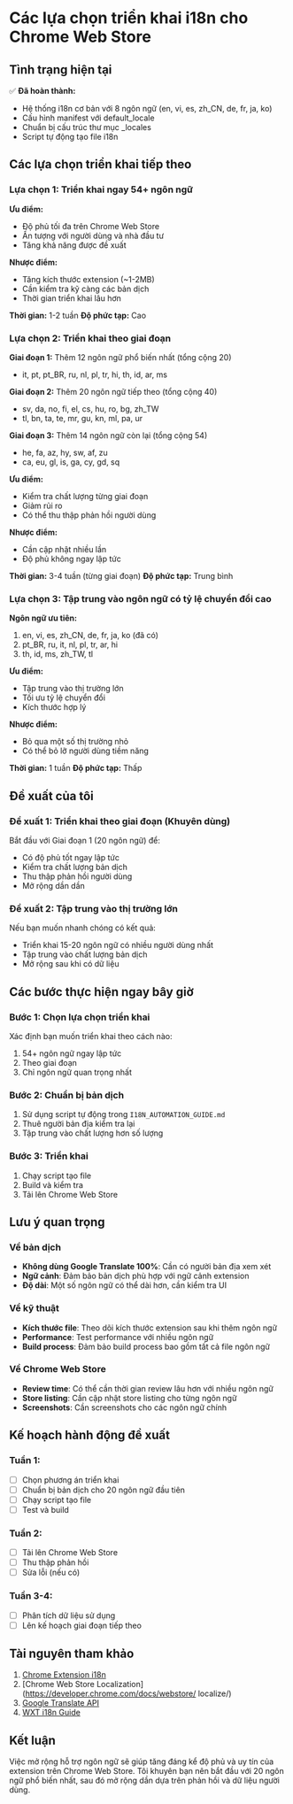 # Các lựa chọn triển khai i18n cho Chrome Web Store

## Tình trạng hiện tại

✅ **Đã hoàn thành:**

- Hệ thống i18n cơ bản với 8 ngôn ngữ (en, vi, es, zh_CN, de, fr, ja, ko)
- Cấu hình manifest với default_locale
- Chuẩn bị cấu trúc thư mục \_locales
- Script tự động tạo file i18n

## Các lựa chọn triển khai tiếp theo

### Lựa chọn 1: Triển khai ngay 54+ ngôn ngữ

**Ưu điểm:**

- Độ phủ tối đa trên Chrome Web Store
- Ấn tượng với người dùng và nhà đầu tư
- Tăng khả năng được đề xuất

**Nhược điểm:**

- Tăng kích thước extension (~1-2MB)
- Cần kiểm tra kỹ càng các bản dịch
- Thời gian triển khai lâu hơn

**Thời gian:** 1-2 tuần
**Độ phức tạp:** Cao

### Lựa chọn 2: Triển khai theo giai đoạn

**Giai đoạn 1:** Thêm 12 ngôn ngữ phổ biến nhất (tổng cộng 20)

- it, pt, pt_BR, ru, nl, pl, tr, hi, th, id, ar, ms

**Giai đoạn 2:** Thêm 20 ngôn ngữ tiếp theo (tổng cộng 40)

- sv, da, no, fi, el, cs, hu, ro, bg, zh_TW
- tl, bn, ta, te, mr, gu, kn, ml, pa, ur

**Giai đoạn 3:** Thêm 14 ngôn ngữ còn lại (tổng cộng 54)

- he, fa, az, hy, sw, af, zu
- ca, eu, gl, is, ga, cy, gd, sq

**Ưu điểm:**

- Kiểm tra chất lượng từng giai đoạn
- Giảm rủi ro
- Có thể thu thập phản hồi người dùng

**Nhược điểm:**

- Cần cập nhật nhiều lần
- Độ phủ không ngay lập tức

**Thời gian:** 3-4 tuần (từng giai đoạn)
**Độ phức tạp:** Trung bình

### Lựa chọn 3: Tập trung vào ngôn ngữ có tỷ lệ chuyển đổi cao

**Ngôn ngữ ưu tiên:**

1. en, vi, es, zh_CN, de, fr, ja, ko (đã có)
2. pt_BR, ru, it, nl, pl, tr, ar, hi
3. th, id, ms, zh_TW, tl

**Ưu điểm:**

- Tập trung vào thị trường lớn
- Tối ưu tỷ lệ chuyển đổi
- Kích thước hợp lý

**Nhược điểm:**

- Bỏ qua một số thị trường nhỏ
- Có thể bỏ lỡ người dùng tiềm năng

**Thời gian:** 1 tuần
**Độ phức tạp:** Thấp

## Đề xuất của tôi

### Đề xuất 1: Triển khai theo giai đoạn (Khuyên dùng)

Bắt đầu với Giai đoạn 1 (20 ngôn ngữ) để:

- Có độ phủ tốt ngay lập tức
- Kiểm tra chất lượng bản dịch
- Thu thập phản hồi người dùng
- Mở rộng dần dần

### Đề xuất 2: Tập trung vào thị trường lớn

Nếu bạn muốn nhanh chóng có kết quả:

- Triển khai 15-20 ngôn ngữ có nhiều người dùng nhất
- Tập trung vào chất lượng bản dịch
- Mở rộng sau khi có dữ liệu

## Các bước thực hiện ngay bây giờ

### Bước 1: Chọn lựa chọn triển khai

Xác định bạn muốn triển khai theo cách nào:

1. 54+ ngôn ngữ ngay lập tức
2. Theo giai đoạn
3. Chỉ ngôn ngữ quan trọng nhất

### Bước 2: Chuẩn bị bản dịch

1. Sử dụng script tự động trong `I18N_AUTOMATION_GUIDE.md`
2. Thuê người bản địa kiểm tra lại
3. Tập trung vào chất lượng hơn số lượng

### Bước 3: Triển khai

1. Chạy script tạo file
2. Build và kiểm tra
3. Tải lên Chrome Web Store

## Lưu ý quan trọng

### Về bản dịch

- **Không dùng Google Translate 100%**: Cần có người bản địa xem xét
- **Ngữ cảnh**: Đảm bảo bản dịch phù hợp với ngữ cảnh extension
- **Độ dài**: Một số ngôn ngữ có thể dài hơn, cần kiểm tra UI

### Về kỹ thuật

- **Kích thước file**: Theo dõi kích thước extension sau khi thêm ngôn ngữ
- **Performance**: Test performance với nhiều ngôn ngữ
- **Build process**: Đảm bảo build process bao gồm tất cả file ngôn ngữ

### Về Chrome Web Store

- **Review time**: Có thể cần thời gian review lâu hơn với nhiều ngôn ngữ
- **Store listing**: Cần cập nhật store listing cho từng ngôn ngữ
- **Screenshots**: Cần screenshots cho các ngôn ngữ chính

## Kế hoạch hành động đề xuất

### Tuần 1:

- [ ] Chọn phương án triển khai
- [ ] Chuẩn bị bản dịch cho 20 ngôn ngữ đầu tiên
- [ ] Chạy script tạo file
- [ ] Test và build

### Tuần 2:

- [ ] Tải lên Chrome Web Store
- [ ] Thu thập phản hồi
- [ ] Sửa lỗi (nếu có)

### Tuần 3-4:

- [ ] Phân tích dữ liệu sử dụng
- [ ] Lên kế hoạch giai đoạn tiếp theo

## Tài nguyên tham khảo

1. [Chrome Extension i18n](https://developer.chrome.com/docs/extensions/reference/i18n/)
2. [Chrome Web Store Localization](https://developer.chrome.com/docs/webstore/ localize/)
3. [Google Translate API](https://cloud.google.com/translate)
4. [WXT i18n Guide](https://wxt.dev/guide/i18n.html)

## Kết luận

Việc mở rộng hỗ trợ ngôn ngữ sẽ giúp tăng đáng kể độ phủ và uy tín của extension trên Chrome Web Store. Tôi khuyên bạn nên bắt đầu với 20 ngôn ngữ phổ biến nhất, sau đó mở rộng dần dựa trên phản hồi và dữ liệu người dùng.
